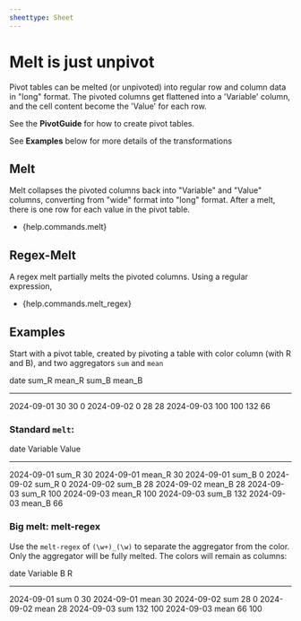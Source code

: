 ```yaml
---
sheettype: Sheet
---
```

# Melt is just unpivot

Pivot tables can be melted (or unpivoted) into regular row and column data in "long" format. The pivoted columns get flattened into a 'Variable' column, and the cell content become the 'Value' for each row.

See the **PivotGuide** for how to create pivot tables.

See **Examples** below for more details of the transformations

## Melt

Melt collapses the pivoted columns back into "Variable" and "Value" columns, converting from "wide" format into "long" format. After a melt, there is one row
for each value in the pivot table.

- {help.commands.melt}

## Regex-Melt 

A regex melt partially melts the pivoted columns. Using a regular expression,  

- {help.commands.melt_regex}

## Examples

Start with a pivot table, created by pivoting a table with color column (with R and B), and two aggregators `sum` and `mean`

   date        sum_R  mean_R  sum_B  mean_B
   ----------  -----  ------  -----  ------
   2024-09-01  30     30      0
   2024-09-02  0              28     28
   2024-09-03  100    100     132    66

### Standard `melt`:

   date        Variable  Value
   ----------  --------  -----
   2024-09-01  sum_R     30
   2024-09-01  mean_R    30
   2024-09-01  sum_B     0
   2024-09-02  sum_R     0
   2024-09-02  sum_B     28
   2024-09-02  mean_B    28
   2024-09-03  sum_R     100
   2024-09-03  mean_R    100
   2024-09-03  sum_B     132
   2024-09-03  mean_B    66

### Big melt: melt-regex

Use the `melt-regex` of `(\w+)_(\w)` to separate the aggregator from the color. Only the aggregator will be fully melted. The colors will remain as columns:

   date        Variable  B    R
   ----------  --------  ---  ---
   2024-09-01  sum       0    30
   2024-09-01  mean           30
   2024-09-02  sum       28   0
   2024-09-02  mean      28
   2024-09-03  sum       132  100
   2024-09-03  mean      66   100

